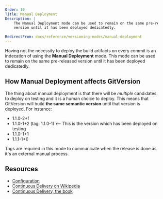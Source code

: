 ```yaml
---
Order: 10
Title: Manual Deployment
Description: |
    The Manual Deployment mode can be used to remain on the same pre-released
	version until it has been deployed dedicatedly.
	
RedirectFrom: docs/reference/versioning-modes/manual-deployment
---
```


Having not the necessity to deploy the build artifacts on every commit is an
indecation of using the __Manual Deployment__ mode. This mode can be used to
remain on the same pre-released version until it has been deployed dedicatedly.

## How Manual Deployment affects GitVersion

The thing about manual deployment is that there will be _multiple_ candidates
to deploy on testing and it is a human choice to deploy. This means that
GitVersion will build **the same semantic version** until that version is
deployed. For instance:

* 1.1.0-2+1
* 1.1.0-1+2 (tag: 1.1.0-1) <-- This is the version which has been deployed on testing
* 1.1.0-1+1
* 1.1.1-1+0

Tags are required in this mode to communicate when the release is done as it's
an external manual process.

## Resources

* [Configuration][configuration]
* [Continuous Delivery on Wikipedia][wikipedia]
* [Continuous Delivery, the book][book]

[configuration]: /docs/reference/configuration
[book]: https://www.amazon.com/Continuous-Delivery-Deployment-Automation-Addison-Wesley/dp/0321601912
[wikipedia]: https://en.wikipedia.org/wiki/Continuous_delivery
